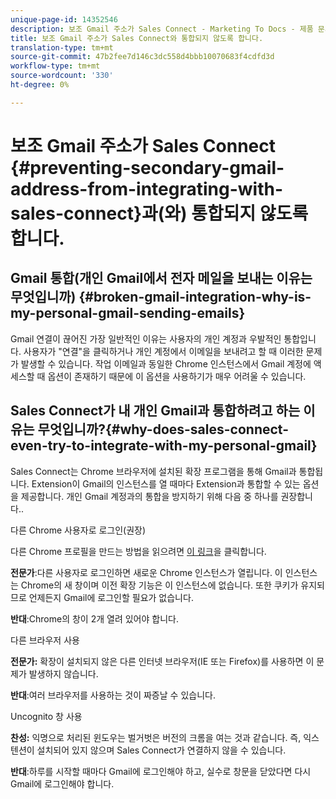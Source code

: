 ```yaml
---
unique-page-id: 14352546
description: 보조 Gmail 주소가 Sales Connect - Marketing To Docs - 제품 문서와 통합되지 않도록 합니다.
title: 보조 Gmail 주소가 Sales Connect와 통합되지 않도록 합니다.
translation-type: tm+mt
source-git-commit: 47b2fee7d146c3dc558d4bbb10070683f4cdfd3d
workflow-type: tm+mt
source-wordcount: '330'
ht-degree: 0%

---
```



# 보조 Gmail 주소가 Sales Connect {#preventing-secondary-gmail-address-from-integrating-with-sales-connect}과(와) 통합되지 않도록 합니다.

## Gmail 통합(개인 Gmail에서 전자 메일을 보내는 이유는 무엇입니까) {#broken-gmail-integration-why-is-my-personal-gmail-sending-emails}

Gmail 연결이 끊어진 가장 일반적인 이유는 사용자의 개인 계정과 우발적인 통합입니다. 사용자가 &quot;연결&quot;을 클릭하거나 개인 계정에서 이메일을 보내려고 할 때 이러한 문제가 발생할 수 있습니다. 작업 이메일과 동일한 Chrome 인스턴스에서 Gmail 계정에 액세스할 때 옵션이 존재하기 때문에 이 옵션을 사용하기가 매우 어려울 수 있습니다.

## Sales Connect가 내 개인 Gmail과 통합하려고 하는 이유는 무엇입니까?{#why-does-sales-connect-even-try-to-integrate-with-my-personal-gmail}

Sales Connect는 Chrome 브라우저에 설치된 확장 프로그램을 통해 Gmail과 통합됩니다. Extension이 Gmail의 인스턴스를 열 때마다 Extension과 통합할 수 있는 옵션을 제공합니다. 개인 Gmail 계정과의 통합을 방지하기 위해 다음 중 하나를 권장합니다..

다른 Chrome 사용자로 로그인(권장)

다른 Chrome 프로필을 만드는 방법을 읽으려면 [이 링크](http://support.google.com/chrome/answer/2364824?hl=en)을 클릭합니다.

**전문가**:다른 사용자로 로그인하면 새로운 Chrome 인스턴스가 열립니다. 이 인스턴스는 Chrome의 새 창이며 이전 확장 기능은 이 인스턴스에 없습니다. 또한 쿠키가 유지되므로 언제든지 Gmail에 로그인할 필요가 없습니다.

**반대**:Chrome의 창이 2개 열려 있어야 합니다.

다른 브라우저 사용

**전문가:** 확장이 설치되지 않은 다른 인터넷 브라우저(IE 또는 Firefox)를 사용하면 이 문제가 발생하지 않습니다.

**반대**:여러 브라우저를 사용하는 것이 짜증날 수 있습니다.

Uncognito 창 사용

**찬성:** 익명으로 처리된 윈도우는 벌거벗은 버전의 크롬을 여는 것과 같습니다. 즉, 익스텐션이 설치되어 있지 않으며 Sales Connect가 연결하지 않을 수 있습니다.

**반대**:하루를 시작할 때마다 Gmail에 로그인해야 하고, 실수로 창문을 닫았다면 다시 Gmail에 로그인해야 합니다.
